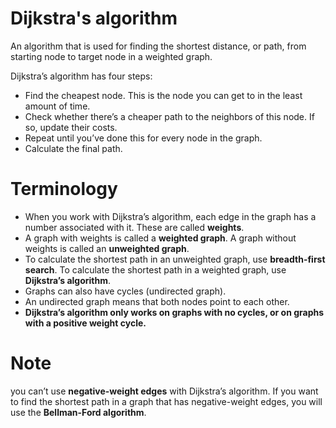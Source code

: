 # Dijkstra's algorithm

An algorithm that is used for finding the shortest distance, or path, from starting node to target node in a weighted graph.

Dijkstra’s algorithm has four steps:

- Find the cheapest node. This is the node you can get to in the least amount of time.
- Check whether there’s a cheaper path to the neighbors of this node. If so, update their costs.
- Repeat until you’ve done this for every node in the graph.
- Calculate the final path.

# Terminology

- When you work with Dijkstra’s algorithm, each edge in the graph has a number associated with it. These are called **weights**.
- A graph with weights is called a **weighted graph**. A graph without weights is called an **unweighted graph**.
- To calculate the shortest path in an unweighted graph, use **breadth-first search**. To calculate the shortest path in a weighted graph, use **Dijkstra’s algorithm**.
- Graphs can also have cycles (undirected graph).
- An undirected graph means that both nodes point to each other.
- **Dijkstra’s algorithm only works on graphs with no cycles, or on graphs with a positive weight cycle.**

# Note

you can’t use **negative-weight edges** with Dijkstra’s algorithm. If you want to find the shortest path in a graph that has negative-weight edges, you will use the
**Bellman-Ford algorithm**.
